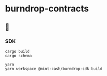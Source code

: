 # burndrop-contracts

## 🚀

### SDK

```
cargo build
cargo schema

yarn
yarn workspace @mint-cash/burndrop-sdk build
```
